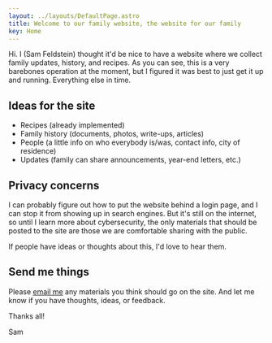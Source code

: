 ```yaml
---
layout: ../layouts/DefaultPage.astro
title: Welcome to our family website, the website for our family
key: Home
---
```


Hi. I (Sam Feldstein) thought it'd be nice to have a website where we collect family updates, history, and recipes. As you can see, this is a very barebones operation at the moment, but I figured it was best to just get it up and running. Everything else in time.

## Ideas for the site

- Recipes (already implemented)
- Family history (documents, photos, write-ups, articles)
- People (a little info on who everybody is/was, contact info, city of residence)
- Updates (family can share announcements, year-end letters, etc.)

## Privacy concerns

I can probably figure out how to put the website behind a login page, and I can stop it from showing up in search engines. But it's still on the internet, so until I learn more about cybersecurity, the only materials that should be posted to the site are those we are comfortable sharing with the public.

If people have ideas or thoughts about this, I'd love to hear them.

## Send me things

Please [email me](mailto:sam@samfeldstein.xyz) any materials you think should go on the site. And let me know if you have thoughts, ideas, or feedback.

Thanks all!

Sam
